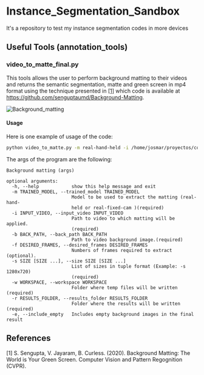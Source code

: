# Instance_Segmentation_Sandbox
It's a repository to test my instance segmentation codes in more devices
## Useful Tools (annotation_tools)
### video_to_matte_final.py
This tools allows the user to perform background matting to their videos and returns the semantic segmentation, matte and green screen in mp4 format using the technique presented in [[1]](#1) which code is available at https://github.com/senguptaumd/Background-Matting.


![Background_matting](github_media/background_substraction/gif/background_matting.GIF)
#### Usage 
Here is one example of usage of the code:
```Bash
python video_to_matte.py -m real-hand-held -i /home/josmar/proyectos/codes/annotation_tools/background_substraction/output.mp4 -b pruebas/back_image.png -f 300 -s "1280x720" -w pruebas -r pruebas/results
```
The args of the program are the following:
```
Background matting (args)

optional arguments:
  -h, --help            show this help message and exit
  -m TRAINED_MODEL, --trained_model TRAINED_MODEL
                        Model to be used to extract the matting (real-hand-
                        held or real-fixed-cam )(required)
  -i INPUT_VIDEO, --input_video INPUT_VIDEO
                        Path to video to which matting will be applied.
                        (required)
  -b BACK_PATH, --back_path BACK_PATH
                        Path to video background image.(required)
  -f DESIRED_FRAMES, --desired_frames DESIRED_FRAMES
                        Numbers of frames required to extract (optional).
  -s SIZE [SIZE ...], --size SIZE [SIZE ...]
                        List of sizes in tuple format (Example: -s 1280x720)
                        (required)
  -w WORKSPACE, --workspace WORKSPACE
                        Folder where temp files will be written (required)
  -r RESULTS_FOLDER, --results_folder RESULTS_FOLDER
                        Folder where the results will be written (required)
  -e, --include_empty   Includes empty background images in the final result
```
## References
<a id="1">[1]</a> 
S. Sengupta, V. Jayaram, B. Curless. (2020). 
Background Matting: The World is Your Green Screen. 
Computer Vision and Pattern Regognition (CVPR).
